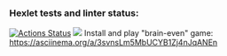 ### Hexlet tests and linter status:
[![Actions Status](https://github.com/kiruspapirus/php-project-45/actions/workflows/hexlet-check.yml/badge.svg)](https://github.com/kiruspapirus/php-project-45/actions)
<a href="https://codeclimate.com/github/kiruspapirus/php-project-45/maintainability"><img src="https://api.codeclimate.com/v1/badges/92cc7437f3bd888763ec/maintainability" /></a>
Install and play "brain-even" game:
https://asciinema.org/a/3svnsLm5MbUCYB1Zj4nJqANEn

